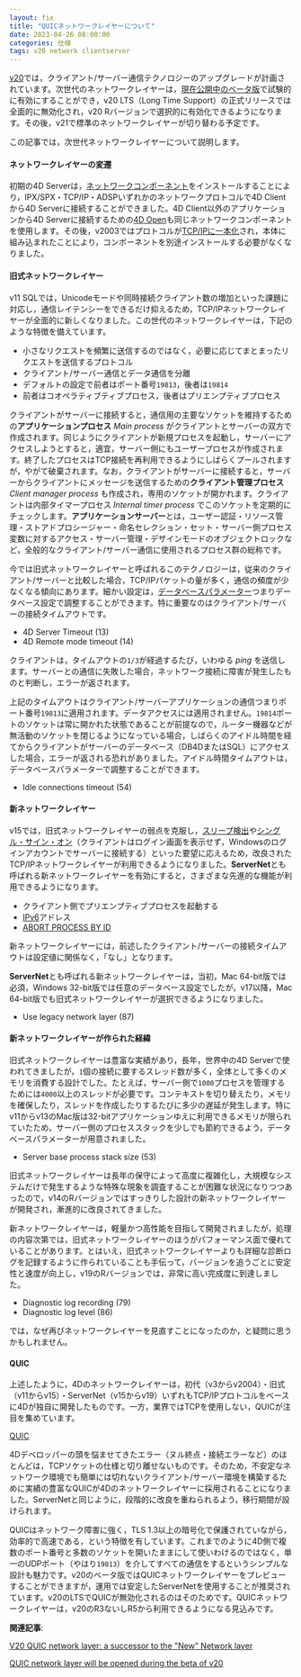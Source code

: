 ```yaml
---
layout: fix
title: "QUICネットワークレイヤーについて"
date: 2023-04-26 08:00:00
categories: 仕様
tags: v20 network clientserver
---
```


[v20](https://blog.4d.com/ja-whats-new-in-4d-v20/)では，クライアント/サーバー通信テクノロジーのアップグレードが計画されています。次世代のネットワークレイヤーは，[現在公開中のベータ版](https://blog.4d.com/ja/4d-v20-beta-starts-today/)で試験的に有効にすることができ，v20 LTS（Long Time Support）の正式リリースでは全面的に無効化され，v20 Rバージョンで選択的に有効化できるようになります。その後，v21で標準のネットワークレイヤーが切り替わる予定です。

この記事では，次世代ネットワークレイヤーについて説明します。

#### ネットワークレイヤーの変遷

初期の4D Serverは，[ネットワークコンポーネント](https://library.4d-japan.com/REFERENCE/65/4D%20-%204DServer/NetComp65.pdf)をインストールすることにより，IPX/SPX・TCP/IP・ADSPいずれかのネットワークプロトコルで4D Clientから4D Serverに接続することができました。4D Client以外のアプリケーションから4D Serverに接続するための[4D Open](https://library.4d-japan.com/REFERENCE/65/Connectivity%20Plug%20Ins/4D%20Open/Open_for_4D65.pdf)も同じネットワークコンポーネントを使用します。その後，v2003ではプロトコルが[TCP/IPに一本化](https://library.4d-japan.com/REFERENCE/2004/4D_Open_for_4D_200x.pdf)され，本体に組み込まれたことにより，コンポーネントを別途インストールする必要がなくなりました。

#### 旧式ネットワークレイヤー

v11 SQLでは，Unicodeモードや同時接続クライアント数の増加といった課題に対応し，通信レイテンシーをできるだけ抑えるため，TCP/IPネットワークレイヤーが全面的に新しくなりました。この世代のネットワークレイヤーは，下記のような特徴を備えています。

* 小さなリクエストを頻繁に送信するのではなく，必要に応じてまとまったリクエストを送信するプロトコル
* クライアント/サーバー通信とデータ通信を分離
* デフォルトの設定で前者はポート番号`19813`，後者は`19814`
* 前者はコオペラティブティブプロセス，後者はプリエンプティブプロセス  

クライアントがサーバーに接続すると，通信用の主要なソケットを維持するための**アプリケーションプロセス** *Main process* がクライアントとサーバーの双方で作成されます。同じようにクライアントが新規プロセスを起動し，サーバーにアクセスしようとすると，適宜，サーバー側にもユーザープロセスが作成されます。終了したプロセスはTCP接続を再利用できるようにしばらくプールされますが，やがて破棄されます。なお，クライアントがサーバーに接続すると，サーバーからクライアントにメッセージを送信するための**クライアント管理プロセス** *Client manager process* も作成され，専用のソケットが開かれます。クライアントは内部タイマープロセス *Internal timer process* でこのソケットを定期的にチェックします。**アプリケーションサーバー**とは，ユーザー認証・リソース管理・ストアドプロシージャー・命名セレクション・セット・サーバー側プロセス変数に対するアクセス・サーバー管理・デザインモードのオブジェクトロックなど，全般的なクライアント/サーバー通信に使用されるプロセス群の総称です。

今では旧式ネットワークレイヤーと呼ばれるこのテクノロジーは，従来のクライアント/サーバーと比較した場合，TCP/IPパケットの量が多く，通信の頻度が少なくなる傾向にあります。細かい設定は，[データベースパラメーター](https://doc.4d.com/4Dv19/4D/19.6/SET-DATABASE-PARAMETER.301-6270038.ja.html)つまりデータベース設定で調整することができます。特に重要なのはクライアント/サーバーの接続タイムアウトです。

* 4D Server Timeout (13)
* 4D Remote mode timeout (14)   

クライアントは，タイムアウトの`1/3`が経過するたび，いわゆる *ping* を送信します。サーバーとの通信に失敗した場合，ネットワーク接続に障害が発生したものと判断し，エラーが返されます。

上記のタイムアウトはクライアント/サーバーアプリケーションの通信つまりポート番号`19813`に適用されます。データアクセスには適用されません。`19814`ポートのソケットは常に開かれた状態であることが前提なので，ルーター機器などが無活動のソケットを閉じるようになっている場合，しばらくのアイドル時間を経てからクライアントがサーバーのデータベース（DB4DまたはSQL）にアクセスした場合，エラーが返される恐れがありました。アイドル時間タイムアウトは，データベースパラメーターで調整することができます。

* Idle connections timeout (54)  

#### 新ネットワークレイヤー

v15では，旧式ネットワークレイヤーの弱点を克服し，[スリープ検出](https://blog.4d.com/ja/application-sleep-notification/)や[シングル・サイン・オン](https://blog.4d.com/ja/single-sign-on-sso/)（クライアントはログイン画面を表示せず，Windowsのログインアカウントでサーバーに接続する）といった要望に応えるため，改良されたTCP/IPネットワークレイヤーが利用できるようになりました。**ServerNet**とも呼ばれる新ネットワークレイヤーを有効にすると，さまざまな先進的な機能が利用できるようになります。

* クライアント側でプリエンプティブプロセスを起動する
* [IPv6](https://doc.4d.com/4Dv19R7/4D/19-R7/IP-Settings.300-6078956.ja.html)アドレス
* [ABORT PROCESS BY ID](https://doc.4d.com/4Dv19R7/4D/19-R7/ABORT-PROCESS-BY-ID.301-5945356.ja.html)  

新ネットワークレイヤーには，前述したクライアント/サーバーの接続タイムアウトは設定値に関係なく，「なし」となります。

**ServerNet**とも呼ばれる新ネットワークレイヤーは，当初，Mac 64-bit版では必須，Windows 32-bit版では任意のデータベース設定でしたが，v17以降，Mac 64-bit版でも旧式ネットワークレイヤーが選択できるようになりました。

* Use legacy network layer (87)  

#### 新ネットワークレイヤーが作られた経緯

旧式ネットワークレイヤーは豊富な実績があり，長年，世界中の4D Serverで使われてきましたが，`1`個の接続に要するスレッド数が多く，全体として多くのメモリを消費する設計でした。たとえば，サーバー側で`1000`プロセスを管理するためには`4000`以上のスレッドが必要です。コンテキストを切り替えたり，メモリを確保したり，スレッドを作成したりするたびに多少の遅延が発生します。特にv11からv13のMac版は32-bitアプリケーションゆえに利用できるメモリが限られていたため，サーバー側のプロセススタックを少しでも節約できるよう，データベースパラメーターが用意されました。

* Server base process stack size (53)  

旧式ネットワークレイヤーは長年の保守によって高度に複雑化し，大規模なシステムだけで発生するような特殊な現象を調査することが困難な状況になりつつあったので，v14のRバージョンではすっきりした設計の新ネットワークレイヤーが開発され，漸進的に改良されてきました。

新ネットワークレイヤーは，軽量かつ高性能を目指して開発されましたが，処理の内容次第では，旧式ネットワークレイヤーのほうがパフォーマンス面で優れていることがあります。とはいえ，旧式ネットワークレイヤーよりも詳細な診断ログを記録するように作られていることも手伝って，バージョンを追うごとに安定性と速度が向上し，v19のRバージョンでは，非常に高い完成度に到達しました。

* Diagnostic log recording (79)
* Diagnostic log level (86)  

では，なぜ再びネットワークレイヤーを見直すことになったのか，と疑問に思うかもしれません。

#### QUIC

上述したように，4Dのネットワークレイヤーは，初代（v3からv2004）・旧式（v11からv15）・ServerNet（v15からv19）いずれもTCP/IPプロトコルをベースに4Dが独自に開発したものです。一方，業界ではTCPを使用しない，QUICが注目を集めています。

<i class="fa fa-external-link" aria-hidden="true"></i> [QUIC](https://ja.wikipedia.org/wiki/QUIC)

4Dデベロッパーの頭を悩ませてきたエラー（ヌル終点・接続エラーなど）のほとんどは，TCPソケットの仕様と切り離せないものです。そのため，不安定なネットワーク環境でも簡単には切れないクライアント/サーバー環境を構築するために実績の豊富なQUICが4Dのネットワークレイヤーに採用されることになりました。ServerNetと同じように，段階的に改良を重ねられるよう，移行期間が設けられます。

QUICはネットワーク障害に強く，TLS 1.3以上の暗号化で保護されていながら，効率的で高速である，という特徴を有しています。これまでのように4D側で複数のポート番号と多数のソケットを開いたままにして使いわけるのではなく，単一のUDPポート（やはり`19813`）を介してすべての通信をするというシンプルな設計も魅力です。v20のベータ版ではQUICネットワークレイヤーをプレビューすることができますが，運用では安定したServerNetを使用することが推奨されています。v20のLTSでQUICが無効化されるのはそのためです。QUICネットワークレイヤーは，v20のR3ないしR5から利用できるようになる見込みです。

**関連記事**: 

<i class="fa fa-external-link" aria-hidden="true"></i> [V20 QUIC network layer: a successor to the "New" Network layer](https://discuss.4d.com/t/v20-quic-network-layer-a-successor-to-the-new-network-layer/27286)

<i class="fa fa-external-link" aria-hidden="true"></i> [QUIC network layer will be opened during the beta of v20](https://discuss.4d.com/t/newfeature-quic-network-layer-will-be-opened-during-the-beta-of-v20/27294)
